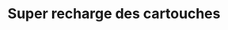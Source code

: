 ---
title: "Super recharge des cartouches"
url: /longueuil/super-recharge-des-cartouches/
shop: Kopieren
---